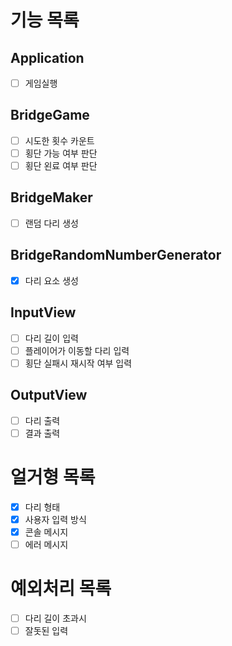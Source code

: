 # 기능 목록

## Application
- [ ] 게임실행
## BridgeGame
- [ ] 시도한 횟수 카운트
- [ ] 횡단 가능 여부 판단
- [ ] 횡단 왼료 여부 판단
## BridgeMaker
- [ ] 랜덤 다리 생성
## BridgeRandomNumberGenerator
- [X] 다리 요소 생성
## InputView
- [ ] 다리 길이 입력
- [ ] 플레이어가 이동할 다리 입력
- [ ] 횡단 실패시 재시작 여부 입력
## OutputView
- [ ] 다리 출력
- [ ] 결과 출력

# 얼거형 목록
- [X] 다리 형태
- [X] 사용자 입력 방식
- [X] 콘솔 메시지
- [ ] 에러 메시지

# 예외처리 목록
- [ ] 다리 길이 초과시
- [ ] 잘돗된 입력